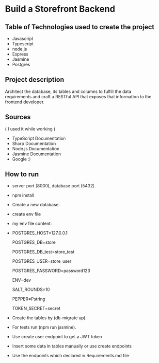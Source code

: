 # Build a Storefront Backend

## Table of Technologies used to create the project

- Javascript
- Typescript
- node.js
- Express
- Jasmine
- Postgres

## Project description

Architect the database, its tables and columns to fulfill the data requirements and craft a RESTful API that exposes that information to the frontend developer. 

## Sources

( I used it while working )

- TypeScript Documentation
- Sharp Documentation
- Node.js Documentation
- Jasmine Documentation
- Google :)

## How to run
- server port (8000), database port (5432).
- npm install
- Create a new database. 
- create env file
- my env file content:
- 
    POSTGRES_HOST=127.0.0.1
    
    POSTGRES_DB=store
    
    POSTGRES_DB_test=store_test
    
    POSTGRES_USER=store_user
    
    POSTGRES_PASSWORD=password123
    
    ENV=dev
    
    SALT_ROUNDS=10
    
    PEPPER=Pstring
    
    TOKEN_SECRET=secret
    
- Create the tables by (db-migrate up).
- For tests run (npm run jasmine).
- Use create user endpoint to get a JWT token
- Insert some data in tables manually or use create endpoints
- Use the endpoints which declared in Requirements.md file
